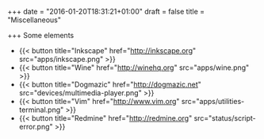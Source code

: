 +++
date = "2016-01-20T18:31:21+01:00"
draft = false
title = "Miscellaneous"

+++
Some elements

  * {{< button title="Inkscape" href="http://inkscape.org" src="apps/inkscape.png" >}}
  * {{< button title="Wine" href="http://winehq.org" src="apps/wine.png" >}}
  * {{< button title="Dogmazic" href="http://dogmazic.net" src="devices/multimedia-player.png" >}}
  * {{< button title="Vim" href="http://www.vim.org" src="apps/utilities-terminal.png" >}}
  * {{< button title="Redmine" href="http://redmine.org" src="status/script-error.png" >}}
